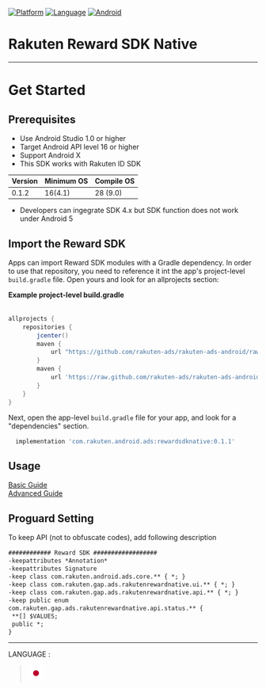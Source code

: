 <div id="top"></div>

[![Platform](http://img.shields.io/badge/platform-Android-brightgreen.svg?style=flat)](https://developer.android.com)
[![Language](http://img.shields.io/badge/language-Kotlin-green.svg?style=flat)](https://github.com/JetBrains/kotlin)
[![Android](http://img.shields.io/badge/support-API_Level_16+-blue.svg?style=flat)](https://developer.android.com)

# Rakuten Reward SDK Native

---
# Get Started

<div id="prerequisites"></div>

## Prerequisites

* Use Android Studio 1.0 or higher
* Target Android API level 16 or higher
* Support Android X
* This SDK works with Rakuten ID SDK

| Version        | Minimum OS           | Compile OS
--- | --- | ---
|0.1.2|16(4.1)|28 (9.0)|

* Developers can ingegrate SDK 4.x but SDK function does not work under Android 5

<div id="import_sdk"></div>

## Import the Reward SDK
Apps can import Reward SDK modules with a Gradle dependency. In order to use that repository, you need to reference it int the app's project-level `build.gradle` file. Open yours and look for an allprojects section:  

**Example project-level build.gradle**

```groovy

allprojects {
    repositories {
        jcenter()
        maven {
            url "https://github.com/rakuten-ads/rakuten-ads-android/raw/master/maven"
        }
        maven { 
            url 'https://raw.github.com/rakuten-ads/rakuten-ads-android/master/maven' 
        }
    }
}
```

Next, open the app-level `build.gradle` file for your app, and look for a "dependencies" section.

```groovy
  implementation 'com.rakuten.android.ads:rewardsdknative:0.1.1'
```

## Usage
[Basic Guide](./doc/basic/README.md)  
[Advanced Guide](./doc/advanced/README.md)

## Proguard Setting
To keep API (not to obfuscate codes), add following description
```
############ Reward SDK ##################
-keepattributes *Annotation*
-keepattributes Signature
-keep class com.rakuten.android.ads.core.** { *; }
-keep class com.rakuten.gap.ads.rakutenrewardnative.ui.** { *; }
-keep class com.rakuten.gap.ads.rakutenrewardnative.api.** { *; }
-keep public enum com.rakuten.gap.ads.rakutenrewardnative.api.status.** {
 **[] $VALUES;
 public *;
}
```

---
LANGUAGE :
> [![jp](./doc/lang/ja.png)](./doc/ja/README.md)



